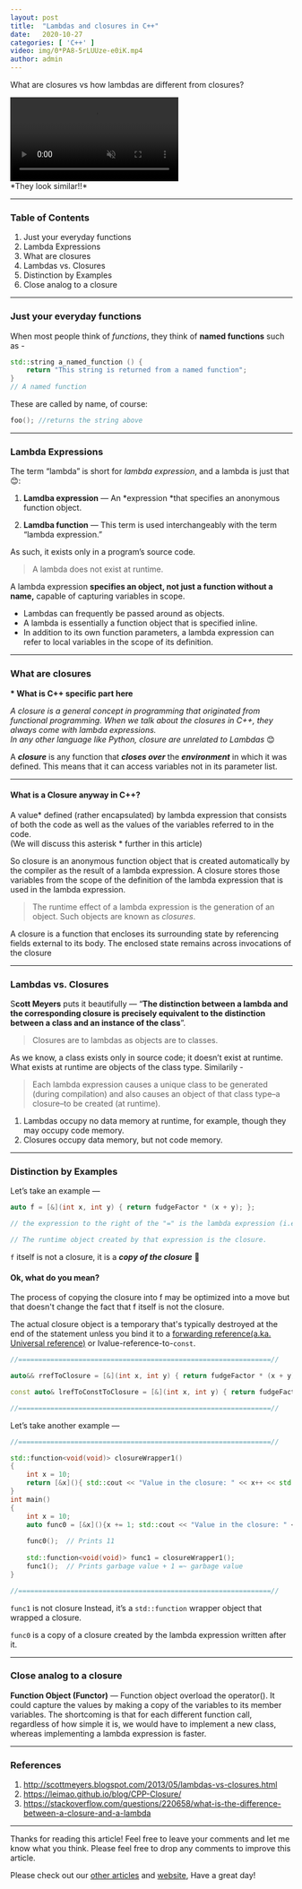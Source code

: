 ```yaml
---
layout:	post
title:	"Lambdas and closures in C++"
date:	2020-10-27
categories: [ 'C++' ]
video: img/0*PA8-5rLUUze-e0iK.mp4
author: admin
---
```


  What are closures vs how lambdas are different from closures?

<div class="vidWrapper">
<video style="max-width:100%" autoplay muted loop>
  <source src="/img/0*PA8-5rLUUze-e0iK.mp4" type="video/mp4">
  Your browser does not support the video tag.
</video>
</div>
*They look similar!!*

***

### Table of Contents
1. Just your everyday functions
2. Lambda Expressions
3. What are closures
4. Lambdas vs. Closures
5. Distinction by Examples
6. Close analog to a closure

***
### Just your everyday functions

When most people think of *functions*, they think of **named functions** such as -

```cpp
std::string a_named_function () { 
    return "This string is returned from a named function"; 
}
// A named function
```

These are called by name, of course:

```cpp
foo(); //returns the string above
```

***
### Lambda Expressions

The term “lambda” is short for *lambda expression*, and a lambda is just that 😊:

1. **Lamdba expression** — An *expression *that specifies an anonymous function object.

2. **Lamdba function** — This term is used interchangeably with the term “lambda expression.”

As such, it exists only in a program’s source code.


> A lambda does not exist at runtime.

A lambda expression **specifies an object, not just a function without a name,** capable of capturing variables in scope.

* Lambdas can frequently be passed around as objects.
* A lambda is essentially a function object that is specified inline.
* In addition to its own function parameters, a lambda expression can refer to local variables in the scope of its definition.

***
### What are closures

**\* What is C++ specific part here**

*A closure is a general concept in programming that originated from functional programming. When we talk about the closures in C++, they always come with lambda expressions.   
In any other language like Python, closure are unrelated to Lambdas* 😊

A ***closure*** is any function that ***closes over*** the ***environment*** in which it was defined. This means that it can access variables not in its parameter list.

***
#### What is a Closure anyway in C++?

A value* defined (rather encapsulated) by lambda expression that consists of both the code as well as the values of the variables referred to in the code.  
(We will discuss this asterisk * further in this article)

So closure is an anonymous function object that is created automatically by the compiler as the result of a lambda expression. A closure stores those variables from the scope of the definition of the lambda expression that is used in the lambda expression.


> The runtime effect of a lambda expression is the generation of an object. Such objects are known as *closures*.

A closure is a function that encloses its surrounding state by referencing fields external to its body. The enclosed state remains across invocations of the closure

***
### Lambdas vs. Closures

S**cott Meyers** puts it beautifully — “**The distinction between a lambda and the corresponding closure is precisely equivalent to the distinction between a class and an instance of the class**”.


> Closures are to lambdas as objects are to classes.

As we know, a class exists only in source code; it doesn’t exist at runtime. What exists at runtime are objects of the class type. Similarily -


> Each lambda expression causes a unique class to be generated (during compilation) and also causes an object of that class type–a closure–to be created (at runtime).

1. Lambdas occupy no data memory at runtime, for example, though they may occupy code memory.
2. Closures occupy data memory, but not code memory.

***
### Distinction by Examples

Let’s take an example —

```cpp
auto f = [&](int x, int y) { return fudgeFactor * (x + y); };

// the expression to the right of the "=" is the lambda expression (i.e., "the lambda"), 

// The runtime object created by that expression is the closure.
```

`f` itself is not a closure, it is a ***copy of the closure*** 🥴

#### **Ok, what do you mean?**

The process of copying the closure into f may be optimized into a move but that doesn't change the fact that f itself is not the closure.

The actual closure object is a temporary that's typically destroyed at the end of the statement unless you bind it to a [forwarding reference(a.ka. Universal reference)](https://medium.com/pranayaggarwal25/universal-reference-perfect-forwarding-5664514cacf9) or lvalue-reference-to-`const`.

```cpp
//===============================================================//

auto&& rrefToClosure = [&](int x, int y) { return fudgeFactor * (x + y); };

const auto& lrefToConstToClosure = [&](int x, int y) { return fudgeFactor * (x + y); };

//===============================================================//
```
Let’s take another example —

```cpp
//===============================================================//

std::function<void(void)> closureWrapper1()
{
    int x = 10;
    return [&x](){ std::cout << "Value in the closure: " << x++ << std::endl; };
}
int main()
{
    int x = 10;
    auto func0 = [&x](){x += 1; std::cout << "Value in the closure: " << x << std::endl;};
    
    func0();  // Prints 11
    
    std::function<void(void)> func1 = closureWrapper1();  
    func1();  // Prints garbage value + 1 =~ garbage value
}

//===============================================================//
```
`func1` is not closure Instead, it’s a `std::function` wrapper object that wrapped a closure.

`func0` is a copy of a closure created by the lambda expression written after it.

***
### Close analog to a closure

**Function Object (Functor)** — Function object overload the operator(). It could capture the values by making a copy of the variables to its member variables. The shortcoming is that for each different function call, regardless of how simple it is, we would have to implement a new class, whereas implementing a lambda expression is faster.

***
### References

1. <http://scottmeyers.blogspot.com/2013/05/lambdas-vs-closures.html>
2. <https://leimao.github.io/blog/CPP-Closure/>
3. <https://stackoverflow.com/questions/220658/what-is-the-difference-between-a-closure-and-a-lambda>

***
Thanks for reading this article! Feel free to leave your comments and let me know what you think. Please feel free to drop any comments to improve this article. 

Please check out our [other articles](https://techmunching.com) and [website](https://techmunching.com), Have a great day!

  